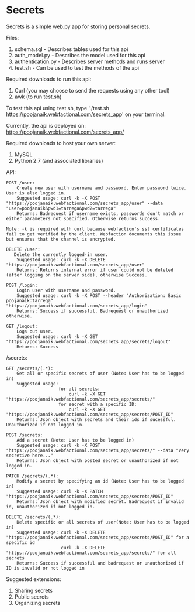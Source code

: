 # Secrets
Secrets is a simple web.py app for storing personal secrets.

Files:
1. schema.sql - Describes tables used for this api
2. auth_model.py - Describes the model used for this api
3. authentication.py - Describes server methods and runs server
4. test.sh - Can be used to test the methods of the api

Required downloads to run this api:
1. Curl (you may choose to send the requests using any other tool)
2. awk (to run test.sh)

To test this api using test.sh, type './test.sh https://poojanaik.webfactional.com/secrets_app' on your terminal.

Currently, the api is deployed on: https://poojanaik.webfactional.com/secrets_app/

Required downloads to host your own server:
1. MySQL
2. Python 2.7 (and associated libraries)

API:

    POST /user:
        Create new user with username and password. Enter password twice. User is also logged in.
        Suggested usage: curl -k -X POST "https://poojanaik.webfactional.com/secrets_app/user" --data "user=poojanaik&pwd1=tarrega&pwd2=tarrega"
        Returns: Badrequest if username exists, passwords don't match or either parameters not specified. Otherwise returns success.

    Note: -k is required with curl because webfaction's ssl certificates fail to get verified by the client. Webfaction documents this issue but ensures that the channel is encrypted.

    DELETE /user:
	   Delete the currently logged-in user.
        Suggested usage: curl -k -X DELETE "https://poojanaik.webfactional.com/secrets_app/user"
        Returns: Returns internal error if user could not be deleted (after logging on the server side), otherwise Success.

    POST /login:
        Login user with username and password.
        Suggested usage: curl -k -X POST --header "Authorization: Basic poojanaik:tarrega" "https://poojanaik.webfactional.com/secrets_app/login"
        Returns: Success if successful. Badrequest or unauthorized otherwise.

    GET /logout:
        Logs out user.
        Suggested usage: curl -k -X GET "https://poojanaik.webfactional.com/secrets_app/secrets/logout"
        Returns: Success

/secrets:

    GET /secrets/(.*):
        Get all or specific secrets of user (Note: User has to be logged in)
        Suggested usage:
                        for all secrets:
                            curl -k -X GET "https://poojanaik.webfactional.com/secrets_app/secrets/"
                        for secret with a specific ID:
                            curl -k -X GET "https://poojanaik.webfactional.com/secrets_app/secrets/POST_ID"
        Returns: Json object with secrets and their ids if sucessful. Unauthorized if not logged in.

    POST /secrets:
        Add a secret (Note: User has to be logged in)
        Suggested usage: curl -k -X POST "https://poojanaik.webfactional.com/secrets_app/secrets/" --data "Very secretive here..."
        Returns: Json object with posted secret or unauthorized if not logged in.

    PATCH /secrets/(.*):
        Modify a secret by specifying an id (Note: User has to be logged in)
        Suggested usage: curl -k -X PATCH "https://poojanaik.webfactional.com/secrets_app/secrets/POST_ID"
        Returns: Json object with modified secret. Badrequest if invalid id, unauthorized if not logged in.

    DELETE /secrets/(.*):
        Delete specific or all secrets of user(Note: User has to be logged in)
        Suggested usage: curl -k -X DELETE "https://poojanaik.webfactional.com/secrets_app/secrets/POST_ID" for a specific id
                         curl -k -X DELETE "https://poojanaik.webfactional.com/secrets_app/secrets/" for all secrets
        Returns: Success if successful and badrequest or unauthorized if ID is invalid or not logged in

Suggested extensions:
1. Sharing secrets
2. Public secrets
3. Organizing secrets





